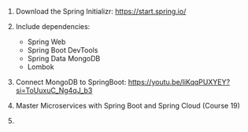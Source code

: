1. Download the Spring Initializr: https://start.spring.io/
  
2. Include dependencies:
    - Spring Web
    - Spring Boot DevTools
    - Spring Data MongoDB
    - Lombok

3. Connect MongoDB to SpringBoot: https://youtu.be/liKqqPUXYEY?si=ToUuxuC_Ng4qJ_b3

4. Master Microservices with Spring Boot and Spring Cloud (Course 19)

5.  
  
